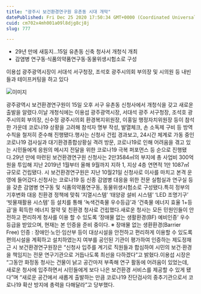 ```yaml
---
title: "광주시 보건환경연구원 유촌동 시대 개막"
datePublished: Fri Dec 25 2020 17:50:34 GMT+0000 (Coordinated Universal Time)
cuid: cm702x4mh001a09l8djg8cj8j
slug: 777

---
```



- 29년 만에 새둥지…15일 유촌동 신축 청사서 개청식 개최
- 감염병 연구동‧식품의약품연구동‧동물위생시험소로 구성

이용섭 광주광역시장이 서대석 서구청장, 조석호 광주시의회 부의장 및 시의원 등 내빈들과 테이프커팅을 하고 있다

![이미지](https://cdn.hashnode.com/res/hashnode/image/upload/v1739253989250/5215bcb6-7840-4986-ac34-adfa27b2c5ce.jpeg)

광주광역시 보건환경연구원이 15일 오후 서구 유촌동 신청사에서 개청식을 갖고 새로운 출발을 알렸다.이날 개청식에는 이용섭 광주광역시장, 서대석 광주 서구청장, 조석호 광주시의회 부의장, 신수정 광주시의회 환경복지위원장, 이홍일 행정자치위원장 등이 참석한 가운데 코로나19 상황을 고려해 참석자 명부 작성, 발열체크, 손 소독제 구비 등 방역수칙을 철저히 준수해 진행됐다.행사는 신청사 건립 경과보고, 24시간 체계로 가동 중인 코로나19 검사실과 대기환경종합상황실 격려 방문, 코로나19로 인해 어려움을 겪고 있는 시민들에게 응원의 메시지 전달을 위한 코로나19 극복 퍼포먼스 등 순으로 진행됐다.29년 만에 마련된 보건환경연구원 신청사는 2만3584㎡의 부지에 총 사업비 300억원을 투입해 지난 2019년 1월부터 올해 9월까지 지하 1, 지상 4층 연면적 1만 1087㎡ 규모로 건립됐다. 시 보건환경연구원은 지난 10월21일 신청사로 이사를 마치고 본격 운영에 들어갔다.신청사는 코로나19 등 신종 감염병 대응을 위한 전문 실험실과 연구실 등을 갖춘 감염병 연구동 및 식품의약품연구동, 동물위생시험소로 구성됐다.특히 정부의 기후변화 대응 친환경 정책에 맞춰 ‘지열시스템’ ‘태양광 설비 시스템’ ‘LED 조명기구’ ‘빗물재활용 시스템’ 등 설치를 통해 ‘녹색건축물 우수등급’과 ‘건축물 에너지 효율 1+등급’을 획득한 에너지 절약 및 친환경 청사로 건립했다.새로운 청사는 모든 민원인들이 안전하고 편리하게 청사를 이용 할 수 있도록 ‘장애물 없는 생활환경(BF) 예비인증’ 우수 등급을 받았으며, 현재는 본 인증을 준비 중이다. ※ 장애물 없는 생환환경(Barrier Free) 인증 : 장애인‧노인‧임산부 등이 대상시설을 안전하고 편리하게 이용할 수 있도록 편의시설을 계획하고 설치하였는지 여부를 공인된 기관이 평가하여 인증하는 제도정재근 시 보건환경연구원장은 “신청사 입주를 계기로 직원들과 합심하여 시민의 보건‧환경을 책임지는 전문 연구기관으로 거듭나도록 최선을 다하겠다”고 밝혔다.이용섭 시장은 “그동안 화정동 청사는 건물이 낡고 공간마저 부족해 연구 활동에 어려움이 있었는데, 새로운 청사에 입주하면서 시민들에게 보다 나은 보건환경 서비스를 제공할 수 있게 됐다”며 “새로운 공간에서 새롭게 출발하는 만큼 코로나19 진단검사의 중추기관으로서 코로나19 확산 방지에 총력을 다해달라”고 당부했다.